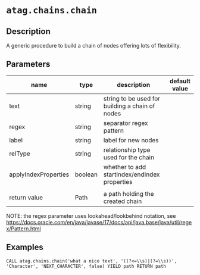 # `atag.chains.chain`

## Description
A generic procedure to build a chain of nodes offering lots of flexibility.

## Parameters

| name                 | type    | description                                     | default value |
|----------------------|---------|-------------------------------------------------|---------------|
| text                 | string  | string to be used for building a chain of nodes |               |
| regex                | string  | separator regex pattern                         |               |
| label                | string  | label for new nodes                             |               |
| relType              | string  | relationship type used for the chain            |               |
| applyIndexProperties | boolean | whether to add startIndex/endIndex properties   |               |
|                      |         |                                                 |               |
| return value         | Path    | a path holding the created chain                |               |

NOTE: the regex parameter uses lookahead/lookbehind notation, see https://docs.oracle.com/en/java/javase/17/docs/api/java.base/java/util/regex/Pattern.html

## Examples

```cypher
CALL atag.chains.chain('what a nice text', '((?<=\\s)|(?=\\s))', 'Character', 'NEXT_CHARACTER', false) YIELD path RETURN path
```

